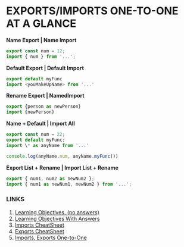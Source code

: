 # EXPORTS/IMPORTS ONE-TO-ONE AT A GLANCE

**Name Export | Name Import**

```js
export const num = 12;
import { num } from '...';
```

**Default Export | Default Import**

```js
export default myFunc
import <youMakeUpName> from '...'
```

**Rename Export | NamedImport**

```js
export {person as newPerson}
import {newPerson}
```

**Name + Default | Import All**

```js
export const num = 22;
export default myFunc;
import \* as anyName from '...'

console.log(anyName.num, anyName.myFunc())
```

**Export List + Rename | Import List + Rename**

```js
export { num1, num2 as newNum2 };
import { num1 as newNum1, newNum2 } from '...';
```

### LINKS

1. [Learning Objectives, (no answers)](./learning-objectives-empty.md)
2. [Learning Objectives With Answers](./learning-objectives-filled.md)
3. [Imports CheatSheet](./imports-cheatsheet.md)
4. [Exports CheatSheet](./exports-cheatsheet.md)
5. [Imports, Exports One-to-One](./import-export-glance.md)
